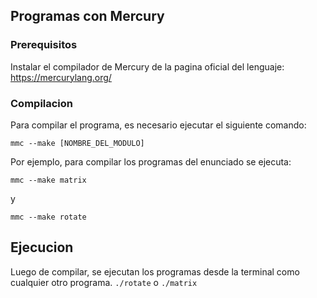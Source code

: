 ## Programas con Mercury

### Prerequisitos
Instalar el compilador de Mercury de la pagina oficial del lenguaje: https://mercurylang.org/

### Compilacion
Para compilar el programa, es necesario ejecutar el siguiente comando:
```
mmc --make [NOMBRE_DEL_MODULO]
```
Por ejemplo, para compilar los programas del enunciado se ejecuta:
```
mmc --make matrix
```

y

```
mmc --make rotate
```

## Ejecucion
Luego de compilar, se ejecutan los programas desde la terminal como cualquier otro programa.
```./rotate``` o ```./matrix```